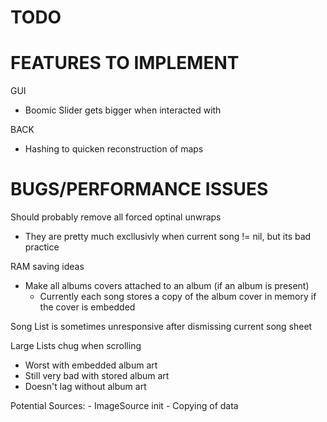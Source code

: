 #  TODO

#  FEATURES TO IMPLEMENT

GUI
- Boomic Slider gets bigger when interacted with

BACK
- Hashing to quicken reconstruction of maps


#  BUGS/PERFORMANCE ISSUES

Should probably remove all forced optinal unwraps
- They are pretty much excllusivly when current song != nil, but its bad practice

RAM saving ideas
- Make all albums covers attached to an album (if an album is present)
    - Currently each song stores a copy of the album cover in memory if the cover is embedded

Song List is sometimes unresponsive after dismissing current song sheet

Large Lists chug when scrolling
- Worst with embedded album art
- Still very bad with stored album art
- Doesn't lag without album art

Potential Sources:
    - ImageSource init
    - Copying of data 

